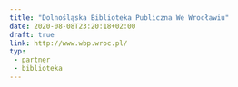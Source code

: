 ```yaml
---
title: "Dolnośląska Biblioteka Publiczna We Wrocławiu"
date: 2020-08-08T23:20:18+02:00
draft: true
link: http://www.wbp.wroc.pl/
typ:
 - partner
 - biblioteka
---
```

